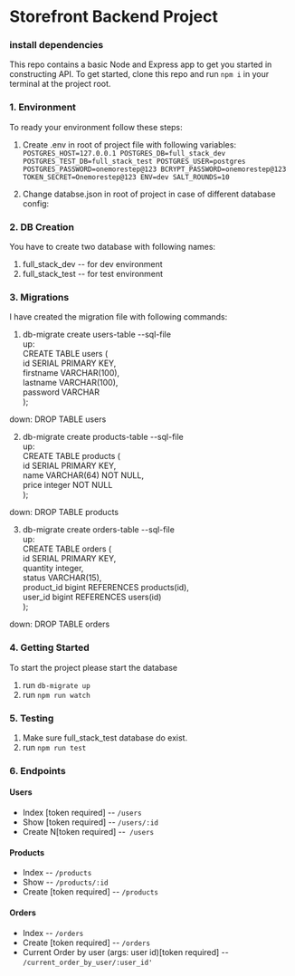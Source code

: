 # Storefront Backend Project

### install dependencies

This repo contains a basic Node and Express app to get you started in constructing API. To get started, clone this repo and run `npm i` in your terminal at the project root.

### 1. Environment

To ready your environment follow these steps:

1.  Create .env in root of project file with following variables:  
    `POSTGRES_HOST=127.0.0.1 POSTGRES_DB=full_stack_dev POSTGRES_TEST_DB=full_stack_test POSTGRES_USER=postgres POSTGRES_PASSWORD=onemorestep@123 BCRYPT_PASSWORD=onemorestep@123 TOKEN_SECRET=Onemorestep@123 ENV=dev SALT_ROUNDS=10`

2.  Change databse.json in root of project in case of different database config:

### 2. DB Creation

You have to create two database with following names:

1. full_stack_dev -- for dev environment
2. full_stack_test -- for test environment

### 3. Migrations

I have created the migration file with following commands:

1. db-migrate create users-table --sql-file  
   up:  
   CREATE TABLE users (  
   id SERIAL PRIMARY KEY,  
   firstname VARCHAR(100),  
   lastname VARCHAR(100),  
   password VARCHAR  
   );

down: DROP TABLE users

2. db-migrate create products-table --sql-file  
   up:  
   CREATE TABLE products (  
   id SERIAL PRIMARY KEY,  
   name VARCHAR(64) NOT NULL,  
   price integer NOT NULL  
   );

down: DROP TABLE products

3. db-migrate create orders-table --sql-file  
   up:  
   CREATE TABLE orders (  
   id SERIAL PRIMARY KEY,  
   quantity integer,  
   status VARCHAR(15),  
   product_id bigint REFERENCES products(id),  
   user_id bigint REFERENCES users(id)  
   );

down: DROP TABLE orders

### 4. Getting Started

To start the project please start the database

1. run `db-migrate up`
2. run `npm run watch`

### 5. Testing

1. Make sure full_stack_test database do exist.
2. run `npm run test`

### 6. Endpoints

#### Users

- Index [token required] -- `/users`
- Show [token required] -- `/users/:id`
- Create N[token required] --` /users`

#### Products

- Index -- `/products`
- Show -- `/products/:id`
- Create [token required] -- `/products`

#### Orders

- Index -- `/orders`
- Create [token required] -- `/orders`
- Current Order by user (args: user id)[token required] -- `/current_order_by_user/:user_id'`
